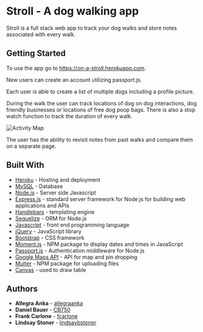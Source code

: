 # Stroll -  A dog walking app
Stroll is a full stack web app to track your dog walks and store notes associated with every walk.

## Getting Started
To use the app go to https://on-a-stroll.herokuapp.com.

New users can create an account utilizing passport.js.

Each user is able to create a list of multiple dogs including a profile picture.

During the walk the user can track locations of dog on dog interactions, dog friendly businesses or locations of free dog poop bags.
There is also a stop watch function to track the duration of every walk.

![Activity Map ](https://lh3.googleusercontent.com/jV-yQJRL5ABm-GuPaWwm57-Sktsm4RDYxvwtcvpOY9RJalQxjtp3YfghavDPXIjf2EwFI_-7klBE "Map")

The user has the ability to revisit notes from past walks and compare them on a separate page.

## Built With
* [Heroku](https://heroku.com) - Hosting and deployment 
* [MySQL](https://www.mysql.com/) - Database
* [Node.js](https://nodejs.org/en/) - Server side Javascript
* [Express.js](https://expressjs.com/) - standard server framework for Node.js for building web applications and APIs
* [Handlebars](https://handlebarsjs.com/) - templating engine
* [Sequelize](http://docs.sequelizejs.com/) - ORM for Node.js
* [Javascript](https://www.javascript.com/) - front end programming language
* [jQuery](https://jquery.com/) - JavaScript library
* [Bootstrap](https://getbootstrap.com/) - CSS framework
* [Moment.js](https://momentjs.com/) - NPM package to display dates and times in JavaScript
* [Passport.js](http://www.passportjs.org/) - Authentication middleware for Node.js
* [Google Maps API](https://developers.google.com/maps/documentation/) - API for map and pin dropping
* [Multer](https://www.npmjs.com/package/multer) - NPM package for uploading files
* [Canvas](https://developer.mozilla.org/en-US/docs/Web/API/Canvas_API/Tutorial) - used to draw table

## Authors
* **Allegra Anka** - [allegraanka](https://github.com/allegraanka)
* **Daniel Bauer** - [CB750](https://github.com/CB750)
* **Frank Carlone** - [fcarlone](https://github.com/fcarlone)
* **Lindsay Stoner** - [lindsaybstoner](https://github.com/lindsaybstoner)





  
